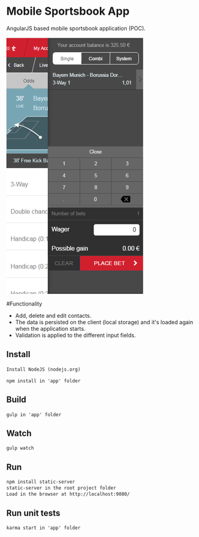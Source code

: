 # Mobile Sportsbook App
AngularJS based mobile sportsbook application (POC).

![Image of the app](https://github.com/mihailgaberov/mobile-sportsbook-app/blob/master/screenshot.png)


#Functionality

- Add, delete and edit contacts.
- The data is persisted on the client (local storage) and it's loaded again when the application starts.
- Validation is applied to the different input fields.

## Install

```
Install NodeJS (nodejs.org)
```

```
npm install in 'app' folder
```

## Build
```
gulp in 'app' folder
```

## Watch

```
gulp watch
```


## Run

```
npm install static-server
static-server in the root project folder
Load in the browser at http://localhost:9080/
```

## Run unit tests

```
karma start in 'app' folder
```
